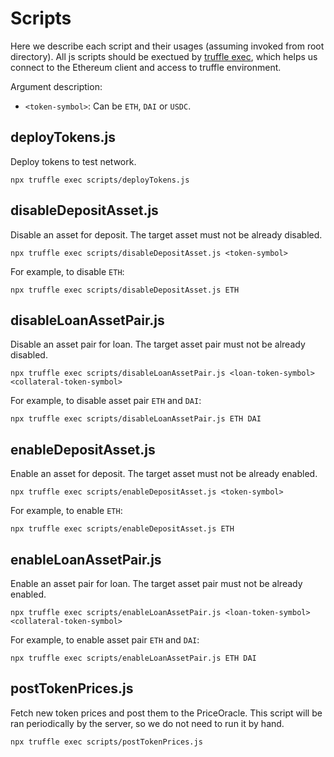 # Scripts

Here we describe each script and their usages (assuming invoked from root directory). All js scripts should be exectued by [truffle exec](https://truffleframework.com/docs/truffle/getting-started/writing-external-scripts), which helps us connect to the Ethereum client and access to truffle environment.

Argument description:

- `<token-symbol>`: Can be `ETH`, `DAI` or `USDC`.

## deployTokens.js

Deploy tokens to test network. 

``` 
npx truffle exec scripts/deployTokens.js
```

## disableDepositAsset.js

Disable an asset for deposit. The target asset must not be already disabled.

```
npx truffle exec scripts/disableDepositAsset.js <token-symbol>
```

For example, to disable `ETH`:

```
npx truffle exec scripts/disableDepositAsset.js ETH
```

## disableLoanAssetPair.js

Disable an asset pair for loan. The target asset pair must not be already disabled.

```
npx truffle exec scripts/disableLoanAssetPair.js <loan-token-symbol> <collateral-token-symbol>
```

For example, to disable asset pair `ETH` and `DAI`:

```
npx truffle exec scripts/disableLoanAssetPair.js ETH DAI
```

## enableDepositAsset.js

Enable an asset for deposit. The target asset must not be already enabled.

```
npx truffle exec scripts/enableDepositAsset.js <token-symbol>
```

For example, to enable `ETH`:

```
npx truffle exec scripts/enableDepositAsset.js ETH
```

## enableLoanAssetPair.js

Enable an asset pair for loan. The target asset pair must not be already enabled.

```
npx truffle exec scripts/enableLoanAssetPair.js <loan-token-symbol> <collateral-token-symbol>
```

For example, to enable asset pair `ETH` and `DAI`:

```
npx truffle exec scripts/enableLoanAssetPair.js ETH DAI
```

## postTokenPrices.js

Fetch new token prices and post them to the PriceOracle. This script will be ran periodically by the server, so we do not need to run it by hand.

```
npx truffle exec scripts/postTokenPrices.js
```
